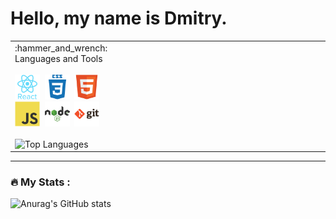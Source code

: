 

  <h1>
    Hello, my name is Dmitry.
  </h1>
  

<table>
  <tr>
    <td valign="top" style="padding-right: 400px;">
      :hammer_and_wrench: Languages and Tools
      <br/><br/>
      <div align="left">
        <img src="https://github.com/devicons/devicon/blob/master/icons/react/react-original-wordmark.svg" title="React" alt="React" width="40" height="40"/>&nbsp;
        <img src="https://github.com/devicons/devicon/blob/master/icons/css3/css3-plain-wordmark.svg"  title="CSS3" alt="CSS" width="40" height="40"/>&nbsp;
        <img src="https://github.com/devicons/devicon/blob/master/icons/html5/html5-original.svg" title="HTML5" alt="HTML" width="40" height="40"/>&nbsp;
        <img src="https://github.com/devicons/devicon/blob/master/icons/javascript/javascript-original.svg" title="JavaScript" alt="JavaScript" width="40" height="40"/>&nbsp;
        <img src="https://github.com/devicons/devicon/blob/master/icons/nodejs/nodejs-original-wordmark.svg" title="NodeJS" alt="NodeJS" width="40" height="40"/>&nbsp;
        <img src="https://github.com/devicons/devicon/blob/master/icons/git/git-original-wordmark.svg" title="Git" alt="Git" width="40" height="40"/>
        <br/><br/>
        <img src="https://github-readme-stats.vercel.app/api/top-langs/?username=vinkol&layout=compact&theme=vision-friendly-dark" alt="Top Languages"/>
      </div>
    </td>
    <td valign="top">
      <img src="https://media.giphy.com/media/26tn33aiTi1jkl6H6/giphy.gif?cid=790b7611ccb69onha08nb6ow68la11kzcsgchs0un1fj5u1o&ep=v1_gifs_search&rid=giphy.gif&ct=g" width="auto"/>
  </tr>
</table>

---

### :fire: My Stats :
![Anurag's GitHub stats](https://github-readme-stats.vercel.app/api?username=vinkol&show_icons=true&theme=vision-friendly-dark)

<br/><br/> <!-- Adds space between the two sections -->


